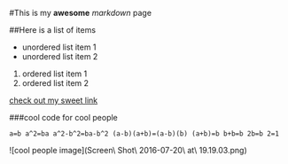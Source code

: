 #This is my **awesome** *markdown* page

##Here is a list of items

* unordered list item 1
* unordered list item 2
1. ordered list item 1
2. ordered list item 2

[check out my sweet link](https://www.google.com/search?q=Big+Cats&safe=off&espv=2&biw=1701&bih=1013&source=lnms&tbm=isch&sa=X&ved=0ahUKEwinqK2wo4POAhXD64MKHVAqBg4Q_AUIBigB)

###cool code for cool people

```a=b a^2=ba a^2-b^2=ba-b^2 (a-b)(a+b)=(a-b)(b) (a+b)=b b+b=b 2b=b 2=1```

![cool people image](Screen\ Shot\ 2016-07-20\ at\ 19.19.03.png)

